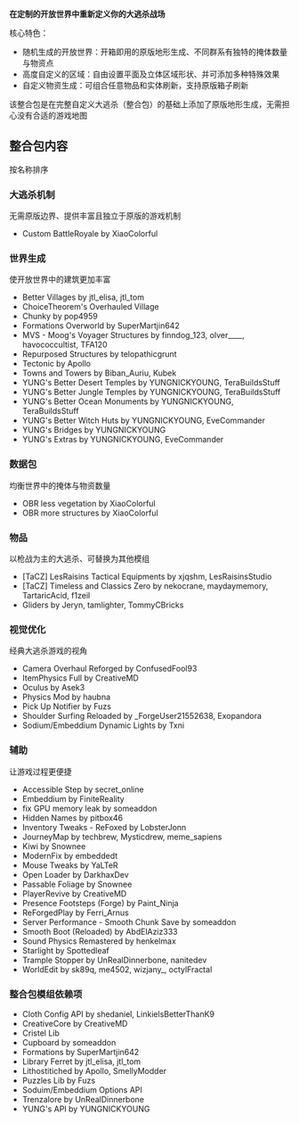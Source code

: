 **在定制的开放世界中重新定义你的大逃杀战场**

核心特色：
- 随机生成的开放世界：开箱即用的原版地形生成、不同群系有独特的掩体数量与物资点
- 高度自定义的区域：自由设置平面及立体区域形状、并可添加多种特殊效果
- 自定义物资生成：可组合任意物品和实体刷新，支持原版箱子刷新

该整合包是在完整自定义大逃杀（整合包）的基础上添加了原版地形生成，无需担心没有合适的游戏地图

## 整合包内容
按名称排序

### 大逃杀机制
无需原版边界、提供丰富且独立于原版的游戏机制

- Custom BattleRoyale by XiaoColorful

### 世界生成
使开放世界中的建筑更加丰富

- Better Villages by jtl_elisa, jtl_tom
- ChoiceTheorem's Overhauled Village
- Chunky by pop4959
- Formations Overworld by SuperMartjin642
- MVS - Moog's Voyager Structures by finndog_123, olver___\_, havococcultist, TFA120
- Repurposed Structures by telopathicgrunt
- Tectonic by Apollo
- Towns and Towers by Biban_Auriu, Kubek
- YUNG's Better Desert Temples by YUNGNICKYOUNG, TeraBuildsStuff
- YUNG's Better Jungle Temples by YUNGNICKYOUNG, TeraBuildsStuff
- YUNG's Better Ocean Monuments by YUNGNICKYOUNG, TeraBuildsStuff
- YUNG's Better Witch Huts by YUNGNICKYOUNG, EveCommander
- YUNG's Bridges by YUNGNICKYOUNG
- YUNG's Extras by YUNGNICKYOUNG, EveCommander

### 数据包
均衡世界中的掩体与物资数量

- OBR less vegetation by XiaoColorful
- OBR more structures by XiaoColorful

### 物品
以枪战为主的大逃杀、可替换为其他模组

- [TaCZ] LesRaisins Tactical Equipments by xjqshm, LesRaisinsStudio
- [TaCZ] Timeless and Classics Zero by nekocrane, maydaymemory, TartaricAcid, f1zeil
- Gliders by Jeryn, tamlighter, TommyCBricks

### 视觉优化
经典大逃杀游戏的视角

- Camera Overhaul Reforged by ConfusedFool93
- ItemPhysics Full by CreativeMD
- Oculus by Asek3
- Physics Mod by haubna
- Pick Up Notifier by Fuzs
- Shoulder Surfing Reloaded by \_ForgeUser21552638, Exopandora
- Sodium/Embeddium Dynamic Lights by Txni

### 辅助
让游戏过程更便捷

- Accessible Step by secret_online
- Embeddium by FiniteReality
- fix GPU memory leak by someaddon
- Hidden Names by pitbox46
- Inventory Tweaks - ReFoxed by LobsterJonn
- JourneyMap by techbrew, Mysticdrew, meme_sapiens
- Kiwi by Snownee
- ModernFix by embeddedt
- Mouse Tweaks by YaLTeR
- Open Loader by DarkhaxDev
- Passable Foliage by Snownee
- PlayerRevive by CreativeMD
- Presence Footsteps (Forge) by Paint_Ninja
- ReForgedPlay by Ferri_Arnus
- Server Performance - Smooth Chunk Save by someaddon
- Smooth Boot (Reloaded) by AbdElAziz333
- Sound Physics Remastered by henkelmax
- Starlight by Spottedleaf
- Trample Stopper by UnRealDinnerbone, nanitedev
- WorldEdit by sk89q, me4502, wizjany_, octylFractal

### 整合包模组依赖项

- Cloth Config API by shedaniel, LinkielsBetterThanK9
- CreativeCore by CreativeMD
- Cristel Lib
- Cupboard by someaddon
- Formations by SuperMartjin642
- Library Ferret by jtl_elisa, jtl_tom
- Lithostitiched by Apollo, SmellyModder
- Puzzles Lib by Fuzs
- Soduim/Embeddium Options API
- Trenzalore by UnRealDinnerbone
- YUNG's API by YUNGNICKYOUNG